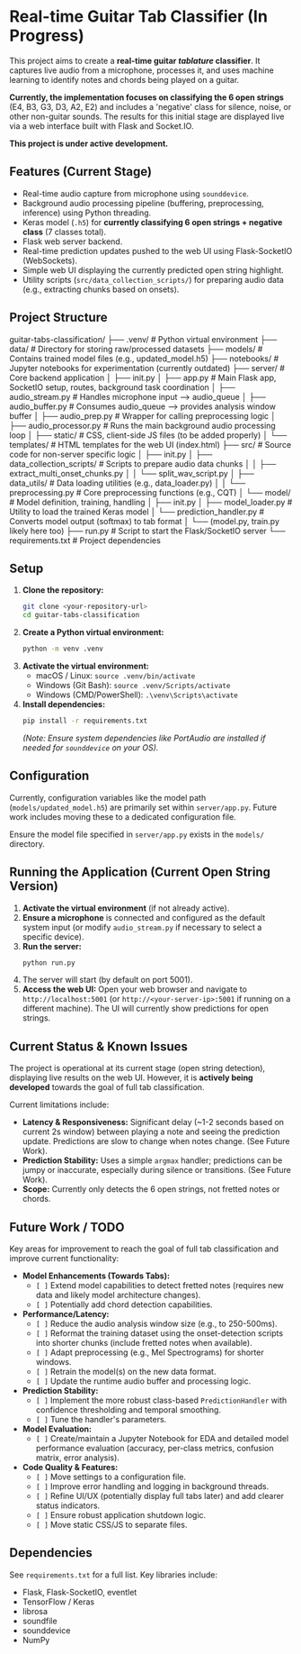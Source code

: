 # Real-time Guitar Tab Classifier (In Progress)

This project aims to create a **real-time guitar *tablature* classifier**. It captures live audio from a microphone, processes it, and uses machine learning to identify notes and chords being played on a guitar.

**Currently, the implementation focuses on classifying the 6 open strings** (E4, B3, G3, D3, A2, E2) and includes a 'negative' class for silence, noise, or other non-guitar sounds. The results for this initial stage are displayed live via a web interface built with Flask and Socket.IO.

**This project is under active development.**

## Features (Current Stage)

* Real-time audio capture from microphone using `sounddevice`.
* Background audio processing pipeline (buffering, preprocessing, inference) using Python threading.
* Keras model (`.h5`) for **currently classifying 6 open strings + negative class** (7 classes total).
* Flask web server backend.
* Real-time prediction updates pushed to the web UI using Flask-SocketIO (WebSockets).
* Simple web UI displaying the currently predicted open string highlight.
* Utility scripts (`src/data_collection_scripts/`) for preparing audio data (e.g., extracting chunks based on onsets).

## Project Structure

guitar-tabs-classification/
├── .venv/                  # Python virtual environment
├── data/                   # Directory for storing raw/processed datasets
├── models/                 # Contains trained model files (e.g., updated_model.h5)
├── notebooks/              # Jupyter notebooks for experimentation (currently outdated)
├── server/                 # Core backend application
│   ├── init.py
│   ├── app.py              # Main Flask app, SocketIO setup, routes, background task coordination
│   ├── audio_stream.py     # Handles microphone input --> audio_queue
│   ├── audio_buffer.py     # Consumes audio_queue --> provides analysis window buffer
│   ├── audio_prep.py       # Wrapper for calling preprocessing logic
│   ├── audio_processor.py  # Runs the main background audio processing loop
│   ├── static/             # CSS, client-side JS files (to be added properly)
│   └── templates/          # HTML templates for the web UI (index.html)
├── src/                    # Source code for non-server specific logic
│   ├── init.py
│   ├── data_collection_scripts/ # Scripts to prepare audio data chunks
│   │   ├── extract_multi_onset_chunks.py
│   │   └── split_wav_script.py
│   ├── data_utils/         # Data loading utilities (e.g., data_loader.py)
│   │   └── preprocessing.py  # Core preprocessing functions (e.g., CQT)
│   └── model/              # Model definition, training, handling
│       ├── init.py
│       ├── model_loader.py   # Utility to load the trained Keras model
│       └── prediction_handler.py # Converts model output (softmax) to tab format
│       └── (model.py, train.py likely here too)
├── run.py                  # Script to start the Flask/SocketIO server
└── requirements.txt        # Project dependencies

## Setup

1.  **Clone the repository:**
    ```bash
    git clone <your-repository-url>
    cd guitar-tabs-classification
    ```
2.  **Create a Python virtual environment:**
    ```bash
    python -m venv .venv
    ```
3.  **Activate the virtual environment:**
    * macOS / Linux: `source .venv/bin/activate`
    * Windows (Git Bash): `source .venv/Scripts/activate`
    * Windows (CMD/PowerShell): `.\venv\Scripts\activate`
4.  **Install dependencies:**
    ```bash
    pip install -r requirements.txt
    ```
    *(Note: Ensure system dependencies like PortAudio are installed if needed for `sounddevice` on your OS).*

## Configuration

Currently, configuration variables like the model path (`models/updated_model.h5`) are primarily set within `server/app.py`. Future work includes moving these to a dedicated configuration file.

Ensure the model file specified in `server/app.py` exists in the `models/` directory.

## Running the Application (Current Open String Version)

1.  **Activate the virtual environment** (if not already active).
2.  **Ensure a microphone** is connected and configured as the default system input (or modify `audio_stream.py` if necessary to select a specific device).
3.  **Run the server:**
    ```bash
    python run.py
    ```
4.  The server will start (by default on port 5001).
5.  **Access the web UI:** Open your web browser and navigate to `http://localhost:5001` (or `http://<your-server-ip>:5001` if running on a different machine). The UI will currently show predictions for open strings.

## Current Status & Known Issues

The project is operational at its current stage (open string detection), displaying live results on the web UI. However, it is **actively being developed** towards the goal of full tab classification.

Current limitations include:

* **Latency & Responsiveness:** Significant delay (~1-2 seconds based on current 2s window) between playing a note and seeing the prediction update. Predictions are slow to change when notes change. (See Future Work).
* **Prediction Stability:** Uses a simple `argmax` handler; predictions can be jumpy or inaccurate, especially during silence or transitions. (See Future Work).
* **Scope:** Currently only detects the 6 open strings, not fretted notes or chords.

## Future Work / TODO

Key areas for improvement to reach the goal of full tab classification and improve current functionality:

* **Model Enhancements (Towards Tabs):**
    * `[ ]` Extend model capabilities to detect fretted notes (requires new data and likely model architecture changes).
    * `[ ]` Potentially add chord detection capabilities.
* **Performance/Latency:**
    * `[ ]` Reduce the audio analysis window size (e.g., to 250-500ms).
    * `[ ]` Reformat the training dataset using the onset-detection scripts into shorter chunks (include fretted notes when available).
    * `[ ]` Adapt preprocessing (e.g., Mel Spectrograms) for shorter windows.
    * `[ ]` Retrain the model(s) on the new data format.
    * `[ ]` Update the runtime audio buffer and processing logic.
* **Prediction Stability:**
    * `[ ]` Implement the more robust class-based `PredictionHandler` with confidence thresholding and temporal smoothing.
    * `[ ]` Tune the handler's parameters.
* **Model Evaluation:**
    * `[ ]` Create/maintain a Jupyter Notebook for EDA and detailed model performance evaluation (accuracy, per-class metrics, confusion matrix, error analysis).
* **Code Quality & Features:**
    * `[ ]` Move settings to a configuration file.
    * `[ ]` Improve error handling and logging in background threads.
    * `[ ]` Refine UI/UX (potentially display full tabs later) and add clearer status indicators.
    * `[ ]` Ensure robust application shutdown logic.
    * `[ ]` Move static CSS/JS to separate files.

## Dependencies

See `requirements.txt` for a full list. Key libraries include:

* Flask, Flask-SocketIO, eventlet
* TensorFlow / Keras
* librosa
* soundfile
* sounddevice
* NumPy
